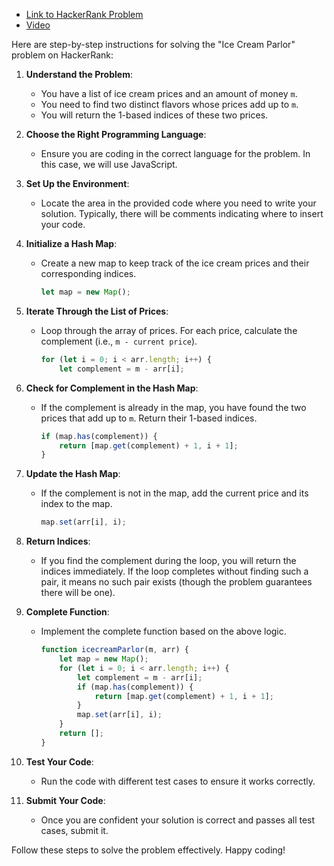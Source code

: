 
* [Link to HackerRank Problem](https://www.hackerrank.com/challenges/icecream-parlor/problem?isFullScreen=false)
* [Video](https://vimeo.com/951122737/f6249c4b73?share=copy)

Here are step-by-step instructions for solving the "Ice Cream Parlor" problem on HackerRank:

1. **Understand the Problem**:
   - You have a list of ice cream prices and an amount of money `m`.
   - You need to find two distinct flavors whose prices add up to `m`.
   - You will return the 1-based indices of these two prices.

2. **Choose the Right Programming Language**:
   - Ensure you are coding in the correct language for the problem. In this case, we will use JavaScript.

3. **Set Up the Environment**:
   - Locate the area in the provided code where you need to write your solution. Typically, there will be comments indicating where to insert your code.

4. **Initialize a Hash Map**:
   - Create a new map to keep track of the ice cream prices and their corresponding indices.
     ```javascript
     let map = new Map();
     ```

5. **Iterate Through the List of Prices**:
   - Loop through the array of prices. For each price, calculate the complement (i.e., `m - current price`).
     ```javascript
     for (let i = 0; i < arr.length; i++) {
         let complement = m - arr[i];
     ```

6. **Check for Complement in the Hash Map**:
   - If the complement is already in the map, you have found the two prices that add up to `m`. Return their 1-based indices.
     ```javascript
     if (map.has(complement)) {
         return [map.get(complement) + 1, i + 1];
     }
     ```

7. **Update the Hash Map**:
   - If the complement is not in the map, add the current price and its index to the map.
     ```javascript
     map.set(arr[i], i);
     ```

8. **Return Indices**:
   - If you find the complement during the loop, you will return the indices immediately. If the loop completes without finding such a pair, it means no such pair exists (though the problem guarantees there will be one).

9. **Complete Function**:
   - Implement the complete function based on the above logic.
     ```javascript
     function icecreamParlor(m, arr) {
         let map = new Map();
         for (let i = 0; i < arr.length; i++) {
             let complement = m - arr[i];
             if (map.has(complement)) {
                 return [map.get(complement) + 1, i + 1];
             }
             map.set(arr[i], i);
         }
         return [];
     }
     ```

10. **Test Your Code**:
    - Run the code with different test cases to ensure it works correctly.

11. **Submit Your Code**:
    - Once you are confident your solution is correct and passes all test cases, submit it.


Follow these steps to solve the problem effectively. Happy coding!